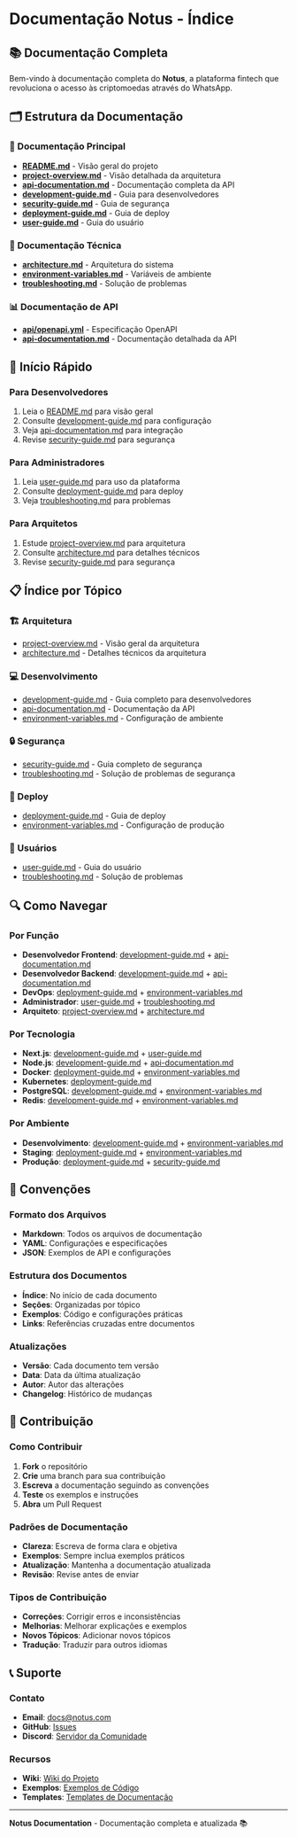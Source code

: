 # Documentação Notus - Índice

## 📚 Documentação Completa

Bem-vindo à documentação completa do **Notus**, a plataforma fintech que revoluciona o acesso às criptomoedas através do WhatsApp.

## 🗂️ Estrutura da Documentação

### 📖 Documentação Principal
- **[README.md](../README.md)** - Visão geral do projeto
- **[project-overview.md](./project-overview.md)** - Visão detalhada da arquitetura
- **[api-documentation.md](./api-documentation.md)** - Documentação completa da API
- **[development-guide.md](./development-guide.md)** - Guia para desenvolvedores
- **[security-guide.md](./security-guide.md)** - Guia de segurança
- **[deployment-guide.md](./deployment-guide.md)** - Guia de deploy
- **[user-guide.md](./user-guide.md)** - Guia do usuário

### 🔧 Documentação Técnica
- **[architecture.md](./architecture.md)** - Arquitetura do sistema
- **[environment-variables.md](./environment-variables.md)** - Variáveis de ambiente
- **[troubleshooting.md](./troubleshooting.md)** - Solução de problemas

### 📊 Documentação de API
- **[api/openapi.yml](./api/openapi.yml)** - Especificação OpenAPI
- **[api-documentation.md](./api-documentation.md)** - Documentação detalhada da API

## 🚀 Início Rápido

### Para Desenvolvedores
1. Leia o [README.md](../README.md) para visão geral
2. Consulte [development-guide.md](./development-guide.md) para configuração
3. Veja [api-documentation.md](./api-documentation.md) para integração
4. Revise [security-guide.md](./security-guide.md) para segurança

### Para Administradores
1. Leia [user-guide.md](./user-guide.md) para uso da plataforma
2. Consulte [deployment-guide.md](./deployment-guide.md) para deploy
3. Veja [troubleshooting.md](./troubleshooting.md) para problemas

### Para Arquitetos
1. Estude [project-overview.md](./project-overview.md) para arquitetura
2. Consulte [architecture.md](./architecture.md) para detalhes técnicos
3. Revise [security-guide.md](./security-guide.md) para segurança

## 📋 Índice por Tópico

### 🏗️ Arquitetura
- [project-overview.md](./project-overview.md) - Visão geral da arquitetura
- [architecture.md](./architecture.md) - Detalhes técnicos da arquitetura

### 💻 Desenvolvimento
- [development-guide.md](./development-guide.md) - Guia completo para desenvolvedores
- [api-documentation.md](./api-documentation.md) - Documentação da API
- [environment-variables.md](./environment-variables.md) - Configuração de ambiente

### 🔒 Segurança
- [security-guide.md](./security-guide.md) - Guia completo de segurança
- [troubleshooting.md](./troubleshooting.md) - Solução de problemas de segurança

### 🚀 Deploy
- [deployment-guide.md](./deployment-guide.md) - Guia de deploy
- [environment-variables.md](./environment-variables.md) - Configuração de produção

### 👥 Usuários
- [user-guide.md](./user-guide.md) - Guia do usuário
- [troubleshooting.md](./troubleshooting.md) - Solução de problemas

## 🔍 Como Navegar

### Por Função
- **Desenvolvedor Frontend**: [development-guide.md](./development-guide.md) + [api-documentation.md](./api-documentation.md)
- **Desenvolvedor Backend**: [development-guide.md](./development-guide.md) + [api-documentation.md](./api-documentation.md)
- **DevOps**: [deployment-guide.md](./deployment-guide.md) + [environment-variables.md](./environment-variables.md)
- **Administrador**: [user-guide.md](./user-guide.md) + [troubleshooting.md](./troubleshooting.md)
- **Arquiteto**: [project-overview.md](./project-overview.md) + [architecture.md](./architecture.md)

### Por Tecnologia
- **Next.js**: [development-guide.md](./development-guide.md) + [user-guide.md](./user-guide.md)
- **Node.js**: [development-guide.md](./development-guide.md) + [api-documentation.md](./api-documentation.md)
- **Docker**: [deployment-guide.md](./deployment-guide.md) + [environment-variables.md](./environment-variables.md)
- **Kubernetes**: [deployment-guide.md](./deployment-guide.md)
- **PostgreSQL**: [development-guide.md](./development-guide.md) + [environment-variables.md](./environment-variables.md)
- **Redis**: [development-guide.md](./development-guide.md) + [environment-variables.md](./environment-variables.md)

### Por Ambiente
- **Desenvolvimento**: [development-guide.md](./development-guide.md) + [environment-variables.md](./environment-variables.md)
- **Staging**: [deployment-guide.md](./deployment-guide.md) + [environment-variables.md](./environment-variables.md)
- **Produção**: [deployment-guide.md](./deployment-guide.md) + [security-guide.md](./security-guide.md)

## 📝 Convenções

### Formato dos Arquivos
- **Markdown**: Todos os arquivos de documentação
- **YAML**: Configurações e especificações
- **JSON**: Exemplos de API e configurações

### Estrutura dos Documentos
- **Índice**: No início de cada documento
- **Seções**: Organizadas por tópico
- **Exemplos**: Código e configurações práticas
- **Links**: Referências cruzadas entre documentos

### Atualizações
- **Versão**: Cada documento tem versão
- **Data**: Data da última atualização
- **Autor**: Autor das alterações
- **Changelog**: Histórico de mudanças

## 🤝 Contribuição

### Como Contribuir
1. **Fork** o repositório
2. **Crie** uma branch para sua contribuição
3. **Escreva** a documentação seguindo as convenções
4. **Teste** os exemplos e instruções
5. **Abra** um Pull Request

### Padrões de Documentação
- **Clareza**: Escreva de forma clara e objetiva
- **Exemplos**: Sempre inclua exemplos práticos
- **Atualização**: Mantenha a documentação atualizada
- **Revisão**: Revise antes de enviar

### Tipos de Contribuição
- **Correções**: Corrigir erros e inconsistências
- **Melhorias**: Melhorar explicações e exemplos
- **Novos Tópicos**: Adicionar novos tópicos
- **Tradução**: Traduzir para outros idiomas

## 📞 Suporte

### Contato
- **Email**: docs@notus.com
- **GitHub**: [Issues](https://github.com/Jistriane/Fintech-Crypto-Wallet-com-WhatsApp/issues)
- **Discord**: [Servidor da Comunidade](https://discord.gg/notus)

### Recursos
- **Wiki**: [Wiki do Projeto](https://github.com/Jistriane/Fintech-Crypto-Wallet-com-WhatsApp/wiki)
- **Exemplos**: [Exemplos de Código](https://github.com/Jistriane/Fintech-Crypto-Wallet-com-WhatsApp/examples)
- **Templates**: [Templates de Documentação](https://github.com/Jistriane/Fintech-Crypto-Wallet-com-WhatsApp/templates)

---

**Notus Documentation** - Documentação completa e atualizada 📚
